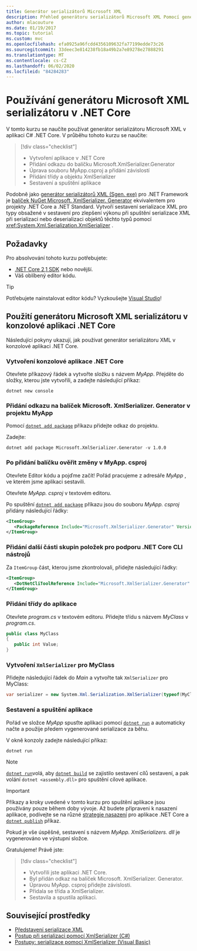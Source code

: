 ```yaml
---
title: Generátor serializátorů Microsoft XML
description: Přehled generátoru serializátorů Microsoft XML Pomocí generátoru serializátoru XML vygenerujte sestavení serializace XML pro typy obsažené ve vašem projektu.
author: mlacouture
ms.date: 01/19/2017
ms.topic: tutorial
ms.custom: mvc
ms.openlocfilehash: efa0925a96fcdd4356109632fa77199edde73c26
ms.sourcegitcommit: 33deec3e814238fb18a49b2a7e89278e27888291
ms.translationtype: MT
ms.contentlocale: cs-CZ
ms.lasthandoff: 06/02/2020
ms.locfileid: "84284283"
---
```

# <a name="using-microsoft-xml-serializer-generator-on-net-core"></a>Používání generátoru Microsoft XML serializátoru v .NET Core

V tomto kurzu se naučíte používat generátor serializátoru Microsoft XML v aplikaci C# .NET Core. V průběhu tohoto kurzu se naučíte:

> [!div class="checklist"]
>
> - Vytvoření aplikace v .NET Core
> - Přidání odkazu do balíčku Microsoft.XmlSerializer.Generator
> - Úprava souboru MyApp.csproj a přidání závislostí
> - Přidání třídy a objektu XmlSerializer
> - Sestavení a spuštění aplikace

Podobně jako [generátor serializátorů XML (Sgen. exe)](../../standard/serialization/xml-serializer-generator-tool-sgen-exe.md) pro .NET Framework je [balíček NuGet Microsoft. XmlSerializer. Generator](https://www.nuget.org/packages/Microsoft.XmlSerializer.Generator) ekvivalentem pro projekty .NET Core a .NET Standard. Vytvoří sestavení serializace XML pro typy obsažené v sestavení pro zlepšení výkonu při spuštění serializace XML při serializaci nebo deserializaci objektů těchto typů pomocí <xref:System.Xml.Serialization.XmlSerializer> .

## <a name="prerequisites"></a>Požadavky

Pro absolvování tohoto kurzu potřebujete:

- [.NET Core 2,1 SDK](https://dotnet.microsoft.com/download) nebo novější.
- Váš oblíbený editor kódu.

> [!TIP]
> Potřebujete nainstalovat editor kódu? Vyzkoušejte [Visual Studio](https://aka.ms/vsdownload?utm_source=mscom&utm_campaign=msdocs)!

## <a name="use-microsoft-xml-serializer-generator-in-a-net-core-console-application"></a>Použití generátoru Microsoft XML serializátoru v konzolové aplikaci .NET Core

Následující pokyny ukazují, jak používat generátor serializátoru XML v konzolové aplikaci .NET Core.

### <a name="create-a-net-core-console-application"></a>Vytvoření konzolové aplikace .NET Core

Otevřete příkazový řádek a vytvořte složku s názvem *MyApp*. Přejděte do složky, kterou jste vytvořili, a zadejte následující příkaz:

```dotnetcli
dotnet new console
```

### <a name="add-a-reference-to-the-microsoftxmlserializergenerator-package-in-the-myapp-project"></a>Přidání odkazu na balíček Microsoft. XmlSerializer. Generator v projektu MyApp

Pomocí [`dotnet add package`](../tools/dotnet-add-package.md) příkazu přidejte odkaz do projektu.

Zadejte:

```dotnetcli
dotnet add package Microsoft.XmlSerializer.Generator -v 1.0.0
```

### <a name="verify-changes-to-myappcsproj-after-adding-the-package"></a>Po přidání balíčku ověřit změny v MyApp. csproj

Otevřete Editor kódu a pojďme začít! Pořád pracujeme z adresáře *MyApp* , ve kterém jsme aplikaci sestavili.

Otevřete *MyApp. csproj* v textovém editoru.

Po spuštění [`dotnet add package`](../tools/dotnet-add-package.md) příkazu jsou do souboru *MyApp. csproj* přidány následující řádky:

 ```xml
 <ItemGroup>
    <PackageReference Include="Microsoft.XmlSerializer.Generator" Version="1.0.0" />
 </ItemGroup>
 ```

### <a name="add-another-itemgroup-section-for-net-core-cli-tool-support"></a>Přidání další části skupin položek pro podporu .NET Core CLI nástrojů

Za `ItemGroup` část, kterou jsme zkontrolovali, přidejte následující řádky:

 ```xml
 <ItemGroup>
    <DotNetCliToolReference Include="Microsoft.XmlSerializer.Generator" Version="1.0.0" />
 </ItemGroup>
 ```

### <a name="add-a-class-in-the-application"></a>Přidání třídy do aplikace

Otevřete *program.cs* v textovém editoru. Přidejte třídu s názvem *MyClass* v *program.cs*.

```csharp
public class MyClass
{
   public int Value;
}
```

### <a name="create-an-xmlserializer-for-myclass"></a>Vytvoření `XmlSerializer` pro MyClass

Přidejte následující řádek do *Main* a vytvořte tak `XmlSerializer` pro MyClass:

```csharp
var serializer = new System.Xml.Serialization.XmlSerializer(typeof(MyClass));
```

### <a name="build-and-run-the-application"></a>Sestavení a spuštění aplikace

Pořád ve složce *MyApp* spusťte aplikaci pomocí [`dotnet run`](../tools/dotnet-run.md) a automaticky načte a použije předem vygenerované serializace za běhu.

V okně konzoly zadejte následující příkaz:

```dotnetcli
dotnet run
```

> [!NOTE]
> [`dotnet run`](../tools/dotnet-run.md)volá, aby [`dotnet build`](../tools/dotnet-build.md) se zajistilo sestavení cílů sestavení, a pak volání `dotnet <assembly.dll>` pro spuštění cílové aplikace.

> [!IMPORTANT]
> Příkazy a kroky uvedené v tomto kurzu pro spuštění aplikace jsou používány pouze během doby vývoje. Až budete připraveni k nasazení aplikace, podívejte se na různé [strategie nasazení](../deploying/index.md) pro aplikace .NET Core a [`dotnet publish`](../tools/dotnet-publish.md) příkaz.

Pokud je vše úspěšné, sestavení s názvem *MyApp. XmlSerializers. dll* je vygenerováno ve výstupní složce.

Gratulujeme! Právě jste:
> [!div class="checklist"]
>
> - Vytvořili jste aplikaci .NET Core.
> - Byl přidán odkaz na balíček Microsoft. XmlSerializer. Generator.
> - Úpravou MyApp. csproj přidejte závislosti.
> - Přidala se třída a XmlSerializer.
> - Sestavila a spustila aplikaci.

## <a name="related-resources"></a>Související prostředky

- [Představení serializace XML](../../standard/serialization/introducing-xml-serialization.md)
- [Postup při serializaci pomocí XmlSerializer (C#)](../../csharp/programming-guide/concepts/linq/how-to-serialize-using-xmlserializer.md)
- [Postupy: serializace pomocí XmlSerializer (Visual Basic)](../../visual-basic/programming-guide/concepts/linq/how-to-serialize-using-xmlserializer.md)
